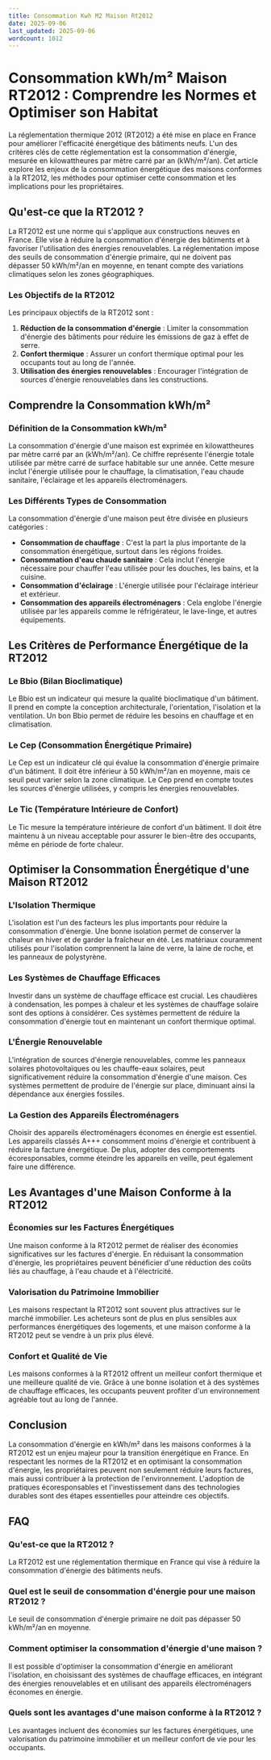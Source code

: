 ```yaml
---
title: Consommation Kwh M2 Maison Rt2012
date: 2025-09-06
last_updated: 2025-09-06
wordcount: 1012
---
```


# Consommation kWh/m² Maison RT2012 : Comprendre les Normes et Optimiser son Habitat

La réglementation thermique 2012 (RT2012) a été mise en place en France pour améliorer l'efficacité énergétique des bâtiments neufs. L'un des critères clés de cette réglementation est la consommation d'énergie, mesurée en kilowattheures par mètre carré par an (kWh/m²/an). Cet article explore les enjeux de la consommation énergétique des maisons conformes à la RT2012, les méthodes pour optimiser cette consommation et les implications pour les propriétaires.

## Qu'est-ce que la RT2012 ?

La RT2012 est une norme qui s'applique aux constructions neuves en France. Elle vise à réduire la consommation d'énergie des bâtiments et à favoriser l'utilisation des énergies renouvelables. La réglementation impose des seuils de consommation d'énergie primaire, qui ne doivent pas dépasser 50 kWh/m²/an en moyenne, en tenant compte des variations climatiques selon les zones géographiques.

### Les Objectifs de la RT2012

Les principaux objectifs de la RT2012 sont :

1. **Réduction de la consommation d'énergie** : Limiter la consommation d'énergie des bâtiments pour réduire les émissions de gaz à effet de serre.
2. **Confort thermique** : Assurer un confort thermique optimal pour les occupants tout au long de l'année.
3. **Utilisation des énergies renouvelables** : Encourager l'intégration de sources d'énergie renouvelables dans les constructions.

## Comprendre la Consommation kWh/m²

### Définition de la Consommation kWh/m²

La consommation d'énergie d'une maison est exprimée en kilowattheures par mètre carré par an (kWh/m²/an). Ce chiffre représente l'énergie totale utilisée par mètre carré de surface habitable sur une année. Cette mesure inclut l'énergie utilisée pour le chauffage, la climatisation, l'eau chaude sanitaire, l'éclairage et les appareils électroménagers.

### Les Différents Types de Consommation

La consommation d'énergie d'une maison peut être divisée en plusieurs catégories :

- **Consommation de chauffage** : C'est la part la plus importante de la consommation énergétique, surtout dans les régions froides.
- **Consommation d'eau chaude sanitaire** : Cela inclut l'énergie nécessaire pour chauffer l'eau utilisée pour les douches, les bains, et la cuisine.
- **Consommation d'éclairage** : L'énergie utilisée pour l'éclairage intérieur et extérieur.
- **Consommation des appareils électroménagers** : Cela englobe l'énergie utilisée par les appareils comme le réfrigérateur, le lave-linge, et autres équipements.

## Les Critères de Performance Énergétique de la RT2012

### Le Bbio (Bilan Bioclimatique)

Le Bbio est un indicateur qui mesure la qualité bioclimatique d'un bâtiment. Il prend en compte la conception architecturale, l'orientation, l'isolation et la ventilation. Un bon Bbio permet de réduire les besoins en chauffage et en climatisation.

### Le Cep (Consommation Énergétique Primaire)

Le Cep est un indicateur clé qui évalue la consommation d'énergie primaire d'un bâtiment. Il doit être inférieur à 50 kWh/m²/an en moyenne, mais ce seuil peut varier selon la zone climatique. Le Cep prend en compte toutes les sources d'énergie utilisées, y compris les énergies renouvelables.

### Le Tic (Température Intérieure de Confort)

Le Tic mesure la température intérieure de confort d'un bâtiment. Il doit être maintenu à un niveau acceptable pour assurer le bien-être des occupants, même en période de forte chaleur.

## Optimiser la Consommation Énergétique d'une Maison RT2012

### L'Isolation Thermique

L'isolation est l'un des facteurs les plus importants pour réduire la consommation d'énergie. Une bonne isolation permet de conserver la chaleur en hiver et de garder la fraîcheur en été. Les matériaux couramment utilisés pour l'isolation comprennent la laine de verre, la laine de roche, et les panneaux de polystyrène.

### Les Systèmes de Chauffage Efficaces

Investir dans un système de chauffage efficace est crucial. Les chaudières à condensation, les pompes à chaleur et les systèmes de chauffage solaire sont des options à considérer. Ces systèmes permettent de réduire la consommation d'énergie tout en maintenant un confort thermique optimal.

### L'Énergie Renouvelable

L'intégration de sources d'énergie renouvelables, comme les panneaux solaires photovoltaïques ou les chauffe-eaux solaires, peut significativement réduire la consommation d'énergie d'une maison. Ces systèmes permettent de produire de l'énergie sur place, diminuant ainsi la dépendance aux énergies fossiles.

### La Gestion des Appareils Électroménagers

Choisir des appareils électroménagers économes en énergie est essentiel. Les appareils classés A+++ consomment moins d'énergie et contribuent à réduire la facture énergétique. De plus, adopter des comportements écoresponsables, comme éteindre les appareils en veille, peut également faire une différence.

## Les Avantages d'une Maison Conforme à la RT2012

### Économies sur les Factures Énergétiques

Une maison conforme à la RT2012 permet de réaliser des économies significatives sur les factures d'énergie. En réduisant la consommation d'énergie, les propriétaires peuvent bénéficier d'une réduction des coûts liés au chauffage, à l'eau chaude et à l'électricité.

### Valorisation du Patrimoine Immobilier

Les maisons respectant la RT2012 sont souvent plus attractives sur le marché immobilier. Les acheteurs sont de plus en plus sensibles aux performances énergétiques des logements, et une maison conforme à la RT2012 peut se vendre à un prix plus élevé.

### Confort et Qualité de Vie

Les maisons conformes à la RT2012 offrent un meilleur confort thermique et une meilleure qualité de vie. Grâce à une bonne isolation et à des systèmes de chauffage efficaces, les occupants peuvent profiter d'un environnement agréable tout au long de l'année.

## Conclusion

La consommation d'énergie en kWh/m² dans les maisons conformes à la RT2012 est un enjeu majeur pour la transition énergétique en France. En respectant les normes de la RT2012 et en optimisant la consommation d'énergie, les propriétaires peuvent non seulement réduire leurs factures, mais aussi contribuer à la protection de l'environnement. L'adoption de pratiques écoresponsables et l'investissement dans des technologies durables sont des étapes essentielles pour atteindre ces objectifs.

## FAQ

### Qu'est-ce que la RT2012 ?

La RT2012 est une réglementation thermique en France qui vise à réduire la consommation d'énergie des bâtiments neufs.

### Quel est le seuil de consommation d'énergie pour une maison RT2012 ?

Le seuil de consommation d'énergie primaire ne doit pas dépasser 50 kWh/m²/an en moyenne.

### Comment optimiser la consommation d'énergie d'une maison ?

Il est possible d'optimiser la consommation d'énergie en améliorant l'isolation, en choisissant des systèmes de chauffage efficaces, en intégrant des énergies renouvelables et en utilisant des appareils électroménagers économes en énergie.

### Quels sont les avantages d'une maison conforme à la RT2012 ?

Les avantages incluent des économies sur les factures énergétiques, une valorisation du patrimoine immobilier et un meilleur confort de vie pour les occupants.